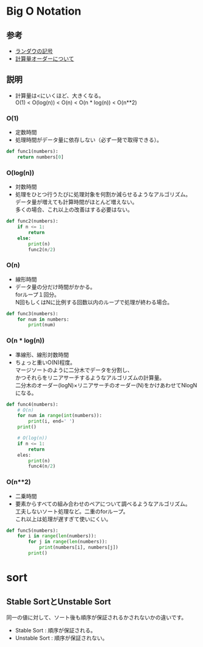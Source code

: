 
# Big O Notation

## 参考

- [ランダウの記号](https://ja.wikipedia.org/wiki/%E3%83%A9%E3%83%B3%E3%83%80%E3%82%A6%E3%81%AE%E8%A8%98%E5%8F%B7)
- [計算量オーダーについて](https://qiita.com/asksaito/items/59e0d48408f1eab081b5)

## 説明

- 計算量は<にいくほど、大きくなる。  
O(1) <  O(log(n)) < O(n) < O(n * log(n)) < O(n**2)

### O(1)
- 定数時間
- 処理時間がデータ量に依存しない（必ず一発で取得できる）。
``` python
def func1(numbers):
    return numbers[0]
```

### O(log(n))
- 対数時間
- 処理をひとつ行うたびに処理対象を何割か減らせるようなアルゴリズム。  
  データ量が増えても計算時間がほとんど増えない。  
  多くの場合、これ以上の改善はする必要はない。
``` python
def func2(numbers):
    if n <= 1:
        return
    else:
        print(n)
        func2(n/2)
```

### O(n)
- 線形時間
- データ量の分だけ時間がかかる。  
  forループ１回分。  
  N回もしくはNに比例する回数以内のループで処理が終わる場合。
``` python
def func3(numbers):
    for num in numbers:
        print(num)
```

### O(n * log(n))
- 準線形、線形対数時間
- ちょっと重いO(N)程度。  
  マージソートのように二分木でデータを分割し、  
  かつそれらをリニアサーチするようなアルゴリズムの計算量。  
  二分木のオーダー(logN)×リニアサーチのオーダー(N)をかけあわせてNlogNになる。
``` python
def func4(numbers):
    # O(n)
    for num in range(int(numbers)):
        print(i, end=' ')
    print()

    # O(log(n))
    if n <= 1:
        return
    eles:
        print(n)
        func4(n/2)
```

### O(n**2)
- 二乗時間
- 要素からすべての組み合わせのペアについて調べるようなアルゴリズム。  
  工夫しないソート処理など。二重のforループ。  
  これ以上は処理が遅すぎて使いにくい。
``` python
def func5(numbers):
    for i in range(len(numbers)):
        for j in range(len(numbers)):
            print(numbers[i], numbers[j])
        print()
```

# sort

## Stable SortとUnstable Sort

同一の値に対して、ソート後も順序が保証されるかされないかの違いです。
- Stable Sort : 順序が保証される。
- Unstable Sort : 順序が保証されない。
